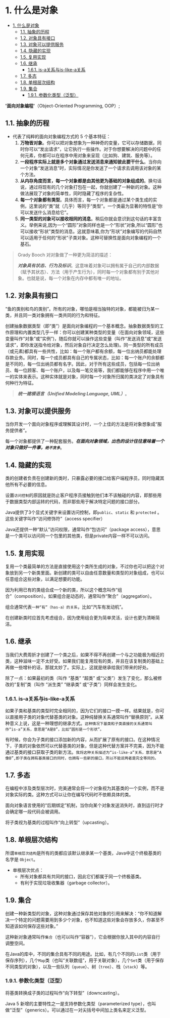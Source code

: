 # 1. 什么是对象

- [1. 什么是对象](#1-什么是对象)
  - [1.1. 抽象的历程](#11-抽象的历程)
  - [1.2. 对象具有接口](#12-对象具有接口)
  - [1.3. 对象可以提供服务](#13-对象可以提供服务)
  - [1.4. 隐藏的实现](#14-隐藏的实现)
  - [1.5. 复用实现](#15-复用实现)
  - [1.6. 继承](#16-继承)
    - [1.6.1. is-a关系与is-like-a关系](#161-is-a关系与is-like-a关系)
  - [1.7. 多态](#17-多态)
  - [1.8. 单根层次结构](#18-单根层次结构)
  - [1.9. 集合](#19-集合)
    - [1.9.1. 参数化类型（泛型）](#191-参数化类型泛型)

**'面向对象编程'**（Object-Oriented Programming, OOP）;

## 1.1. 抽象的历程

- 代表了纯粹的面向对象编程方式的 5 个基本特征：
  1. **万物皆对象**。你可以把对象想象为一种神奇的变量，它可以存储数据，同时你可以“发出请求”，让它执行一些操作。对于你想要解决的问题中的任何元素，你都可以在程序中用对象来呈现（比如狗、建筑、服务等）。
  2. **一段程序实际上就是多个对象通过发送消息来通知彼此要干什么**。当你向一个对象“发送消息”时，实际情况是你发送了一个请求去调用该对象的某个方法。
  3. **从内存角度而言，每一个对象都是由其他更为基础的对象组成的**。换句话说，通过将现有的几个对象打包在一起，你就创建了一种新的对象。这种做法展现了对象的简单性，同时隐藏了程序的复杂性。
  4. **每一个对象都有类型**。具体而言，每一个对象都是通过某个类生成的实例，这里说的“类”就（几乎）等同于“类型”。一个类最为显著的特性是“你可以发送什么消息给它”。
  5. **同一类型的对象可以接收相同的消息**。稍后你就会意识到这句话的丰富含义。举例来说,因为一个“圆形”对象同样也是一个“形状”对象,所以“圆形”也可以接收“形状”类型的消息。这就意味着,你为“形状”对象编写的代码自然可以适用于任何的“形状”子类对象。这种可替换性是面向对象编程的一个基石。

> Grady Booch 对对象做了一种更为简洁的描述：
>
> ***对象具有状态、行为及标识***。这意味着对象可以拥有属于自己的内部数据（赋予其状态）、方法（用于产生行为），同时每一个对象都有别于其他对象。也就是说，每一个对象在内存中都有唯一的地址。

## 1.2. 对象具有接口

“鱼的类别和鸟的类别”。所有的对象，哪怕是相当独特的对象，都能被归为某一类，并且同一类对象拥有一类共同的行为和特征。

创建抽象数据类型（即“类”）是面向对象编程的一个基本概念。抽象数据类型的工作原理和内置类型几乎一样：你可以创建某种类型的变量（在面向对象领域，这些变量叫作“对象”或“实例”)，随后你就可以操作这些变量（叫作“发送消息”或“发送请求”，即你发送指令给对象，然后对象自行决定怎么处理)。同一类型的所有成员（或元素)都具有一些共性，比如：每一个账户都有余额，每一位出纳员都能处理存款业务。同时，每一个成员都具有自己的专属状态，比如：每一个账户的余额都是不同的，每一位出纳员都有名字。因此，对于所有这些成员，包括每一位出纳员、每一位顾客、每一个账户，以及每一笔交易等，我们都能够在程序中用一个唯一的实体来表示。这种实体就是对象，同时每一个对象所归属的类决定了对象具有何种行为特征。

> ***统一建模语言（Unified Modeling Language, UML）***。

## 1.3. 对象可以提供服务

当你开发一个面向对象程序或理解其设计时，一个上佳的方法是将对象想象成“服务提供者”。

每一个对象都提供了一种配套服务。***在面向对象领域，出色的设计往往意味着一个对象只做好一件事，`绝不贪多`***。

## 1.4. 隐藏的实现

类的创建者负责在创建新的类时，只暴露必要的接口给客户端程序员，同时隐藏其他所有不必要的信息。

设置`访问控制`的原因就是防止客户程序员接触到他们本不该触碰的内容，即那些用于数据类型内部运转的代码，而非那些用于解决特定问题的接口部分。

Java提供了3个显式关键字来设置访问控制，即`public`、`static` 和 `protected` 。这些关键字叫作“访问修饰符”（access specifier）

Java还提供一种“默认”访问权限，通常叫作“包访问”（package access），意思是一个类可以访问同一个包里的其他类，但是private内容一样不可以访问。

## 1.5. 复用实现

复用一个类最简单的方法是直接使用这个类所生成的对象，不过你也可以把这个对象放到另一个新类里面。新创建的类可以自由任意数量和类型的对象组成，也可以任意组合这些对象，以满足想要的功能。

因为利用已有的类组合成一个新的类，所以这个概念叫作“组合”（composition）。如果组合是动态的，通常叫作“聚合”（aggregation）。

组合通常代表`一种“有”（has-a）的关系`，比如“汽车有发动机”。

在创建新类时应首先考虑组合，因为使用组合更为简单灵活，设计也更为清晰简洁。

## 1.6. 继承

当我们大费周折才创建了一个类之后，如果不得不再创建一个与之功能极为相近的类，这种滋味一定不太好受。如果我们能复用现有的类，并且在该复制类的基础上再做一些增补的话，那就太妙了。实际上，这就是继承给我们带来的好处。

除了一点：如果最初的类（叫作 “基类” “超类” 或“父类”）发生了变化，那么被修改的“复制”类（叫作 “派生类” “继承类” 或“子类”）同样会发生变化。

### 1.6.1. is-a关系与is-like-a关系

如果子类和基类的类型时完全相同的，因为它们的接口一摸一样。结果就是，你可以直接用子类的对象代替基类的对象。这种纯替换关系通常叫作“替换原则”。从某种意义上说，这是一种理想的继承方式。`这种情况下基类和子类直接的关系通常叫作“is-a”关系，意思是“A是B”，比如“圆形是一个形状”。`

有时候，你会为子类的接口添加新的内容，从而扩展了原有的接口。在这种情况下，子类的对象依然可以代替基类的对象，但是这种代替方案并不完美，因为不能通过基类的接口获取子类的新方法。`我将这种关系描述为“is-like-a”关系，意思是“A像B”,即子类在拥有基类接口的同时，也拥有一些新的接口，所以不能说两者是完全等同的。`

## 1.7. 多态

在编程中涉及类型层次时，完美通常会将一个对象视为其基类的一个实例，而不是对象实际的类。这种方式可以让你在编写代码时不依赖具体的类。

面向对象语言使用的“后期绑定”机制，当你向某个对象发送消失时，直到运行时才会确定哪一段代码会被调用。

将子类视为基类的过程叫作“向上转型”（upcasting）。

## 1.8. 单根层次结构

所谓`单根层次结构`是所有的类都应该默认继承某一个基类，Java中这个终极基类的名字是 `Object`。

- 单根层次优点：
  - 所有对象都具有共同的接口，因此它们都属于同一个终极基类。
  - 有利于实现垃圾收集器（garbage collector）。

## 1.9. 集合

创建一种新类型的对象，这种对象通过保存其他对象的引用来解决：“你不知道解决一个特定的问题需要用到多少个对象，也不知道这些对象会存放多久，你甚至不知道该如何保存这些对象。”

这种新对象通常叫作`集合`（也可以叫作“容器”），它会根据你放入其中的内容自行调整空间。

在Java的库中，不同的集合具有不同的用途。比如，有几个不同的`List`类（用于保存序列），几个`Map`类（也叫“关联数组”，用于关联对象），几个`Set`类（用于保存不同类型的对象），以及一些队列（`queue`）、树（`tree`）、栈（`stack`）等。

### 1.9.1. 参数化类型（泛型）

将基类转换成子类的过程叫作“向下转型”（downcasting）。

Java 5 新增的主要特性之一是支持参数化类型（parameterized type），也叫做“泛型”（generics）。可以通过在一对尖括号中间加上类名来定义泛型。

